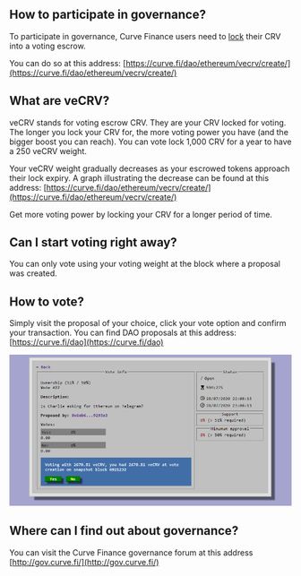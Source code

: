 ## **How to participate in governance?**

To participate in governance, Curve Finance users need to [lock](../vecrv/locking-your-crv.md) their CRV into a voting escrow.

You can do so at this address: [https://curve.fi/dao/ethereum/vecrv/create/](https://curve.fi/dao/ethereum/vecrv/create/)​

## **What are veCRV?**

veCRV stands for voting escrow CRV. They are your CRV locked for voting. The longer you lock your CRV for, the more voting power you have (and the bigger boost you can reach). You can vote lock 1,000 CRV for a year to have a 250 veCRV weight.

Your veCRV weight gradually decreases as your escrowed tokens approach their lock expiry. A graph illustrating the decrease can be found at this address: [https://curve.fi/dao/ethereum/vecrv/create/](https://curve.fi/dao/ethereum/vecrv/create/)​

Get more voting power by locking your CRV for a longer period of time.

## **Can I start voting right away?**

You can only vote using your voting weight at the block where a proposal was created.

## **How to vote?**

Simply visit the proposal of your choice, click your vote option and confirm your transaction. You can find DAO proposals at this address: [https://curve.fi/dao](https://curve.fi/dao)​

![Voting UI](../images/ui/how-to-vote.webp)

## **Where can I find out about governance?**

You can visit the Curve Finance governance forum at this address [http://gov.curve.fi/](http://gov.curve.fi/)​

